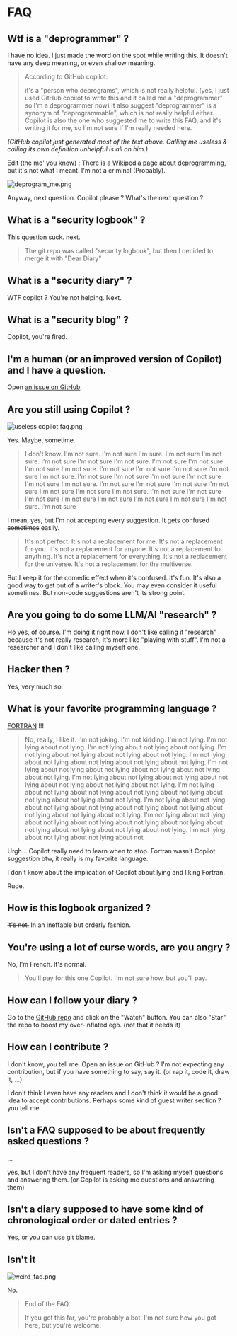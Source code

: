 # FAQ

## Wtf is a "deprogrammer" ?

I have no idea. I just made the word on the spot while writing this.
It doesn't have any deep meaning, or even shallow meaning.

> According to GitHub copilot:
> 
> it's a "person who deprograms", which is not really helpful.
> (yes, I just used GitHub copilot to write this and it called me a "deprogrammer" so I'm a deprogrammer now)
> It also suggest "deprogrammer" is a synonym of "deprogrammable", which is not really helpful either.
> Copilot is also the one who suggested me to write this FAQ, and it's writing it for me, so I'm not sure if I'm really needed here.

_(GitHub copilot just generated most of the text above. Calling me useless & calling its own definition unhelpful is all on him.)_

Edit (the mo' you know) : There is a [Wikipedia page about deprogramming](https://en.wikipedia.org/wiki/Deprogramming), but it's not what I meant. I'm not a criminal (Probably).

![deprogram_me.png](deprogram_me.png)

Anyway, next question. Copilot please ? What's the next question ?

## What is a "security logbook" ?

This question suck. next.
> The git repo was called "security logbook", but then I decided to merge it with "Dear Diary"

## What is a "security diary" ?

WTF copilot ? You're not helping. Next.

## What is a "security blog" ?

Copilot, you're fired.

## I'm a human (or an improved version of Copilot) and I have a question.

Open [an issue on GitHub](https://github.com/ker2x/DearDiary/issues).

## Are you still using Copilot ?

![useless copilot faq.png](useless_copilot_faq.png)

Yes. Maybe, sometime.

> I don't know. I'm not sure. I'm not sure I'm sure. I'm not sure I'm not sure. I'm not sure I'm not sure I'm not sure. I'm not sure I'm not sure I'm not sure I'm not sure. I'm not sure I'm not sure I'm not sure I'm not sure I'm not sure. I'm not sure I'm not sure I'm not sure I'm not sure I'm not sure I'm not sure. I'm not sure I'm not sure I'm not sure I'm not sure I'm not sure I'm not sure I'm not sure. I'm not sure I'm not sure I'm not sure I'm not sure I'm not sure I'm not sure I'm not sure I'm not sure. I'm not sure

I mean, yes, but I'm not accepting every suggestion. It gets confused ~~sometimes~~ easily.

> It's not perfect. It's not a replacement for me. It's not a replacement for you. It's not a replacement for anyone. It's not a replacement for anything. It's not a replacement for everything. It's not a replacement for the universe. It's not a replacement for the multiverse.

But I keep it for the comedic effect when it's confused. It's fun. It's also a good way to get out of a writer's block.
You may even consider it useful sometimes. But non-code suggestions aren't its strong point.

## Are you going to do some LLM/AI "research" ?

Ho yes, of course. I'm doing it right now. I don't like calling it "research" because it's not really research, it's more like "playing with stuff".
I'm not a researcher and I don't like calling myself one.

## Hacker then ?

Yes, very much so.

## What is your favorite programming language ?

[FORTRAN](Fortran.md) !!!

> No, really, I like it. I'm not joking. I'm not kidding. I'm not lying. I'm not lying about not lying. I'm not lying about not lying about not lying. I'm not lying about not lying about not lying about not lying. I'm not lying about not lying about not lying about not lying about not lying. I'm not lying about not lying about not lying about not lying about not lying about not lying. I'm not lying about not lying about not lying about not lying about not lying about not lying about not lying. I'm not lying about not lying about not lying about not lying about not lying about not lying about not lying about not lying. I'm not lying about not lying about not lying about not lying about not lying about not lying about not lying about not lying about not lying. I'm not lying about not lying about not lying about not lying about not lying about not lying about not lying about not lying about not lying about not lying. I'm not lying about not lying about not lying about not

Urgh... Copilot really need to learn when to stop.
Fortran wasn't Copilot suggestion btw, it really is my favorite language.

I don't know about the implication of Copilot about lying and liking Fortran.

Rude.

## How is this logbook organized ?

~~it's not.~~ In an ineffable but orderly fashion.

## You're using a lot of curse words, are you angry ?

No, I'm French. It's normal.
> You'll pay for this one Copilot. I'm not sure how, but you'll pay.

## How can I follow your diary ?

Go to the [GitHub repo](https://github.com/ker2x/DearDiary) and click on the "Watch" button.
You can also "Star" the repo to boost my over-inflated ego. (not that it needs it)

## How can I contribute ?

I don't know, you tell me. Open an issue on GitHub ?
I'm not expecting any contribution, but if you have something to say, say it. (or rap it, code it, draw it, ...)

I don't think I even have any readers and I don't think it would be a good idea to accept contributions.
Perhaps some kind of guest writer section ? you tell me.

## Isn't a FAQ supposed to be about frequently asked questions ?

... 

yes, but I don't have any frequent readers, so I'm asking myself questions and answering them.
(or Copilot is asking me questions and answering them)

## Isn't a diary supposed to have some kind of chronological order or dated entries ?

[Yes](https://github.com/ker2x/DearDiary/commits/master/), or you can use git blame.

## Isn't it

![weird_faq.png](weird_faq.png)

No.



> End of the FAQ
> 
> If you got this far, you're probably a bot. I'm not sure how you got here, but you're welcome.

